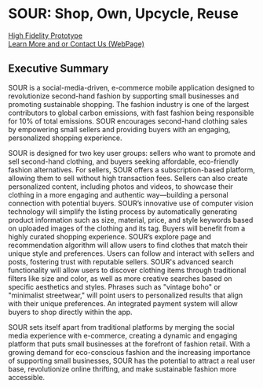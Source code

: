 # SOUR: Shop, Own, Upcycle, Reuse
[High Fidelity Prototype](https://www.figma.com/proto/g2zNAIX7VL5Y5x1WFeiQqM/SOUR-Prototype?page-id=0%3A1&node-id=0-2&node-type=frame&viewport=70%2C294%2C0.18&t=KqrqD8DWfHfmiwRZ-1&scaling=scale-down&content-scaling=fixed&starting-point-node-id=0%3A2)  
[Learn More and or Contact Us (WebPage)](https://www.sour.clothing/)
## Executive Summary
SOUR is a social-media-driven, e-commerce mobile application designed to revolutionize second-hand fashion by supporting small businesses and promoting sustainable shopping. The fashion industry is one of the largest contributors to global carbon emissions, with fast fashion being responsible for 10% of total emissions. SOUR encourages second-hand clothing sales by empowering small sellers and providing buyers with an engaging, personalized shopping experience.  

SOUR is designed for two key user groups: sellers who want to promote and sell second-hand clothing, and buyers seeking affordable, eco-friendly fashion alternatives. For sellers, SOUR offers a subscription-based platform, allowing them to sell without high transaction fees. Sellers can also create personalized content, including photos and videos, to showcase their clothing in a more engaging and authentic way—building a personal connection with potential buyers. SOUR’s innovative use of computer vision technology will simplify the listing process by automatically generating product information such as size, material, price, and style keywords based on uploaded images of the clothing and its tag. Buyers will benefit from a highly curated shopping experience. SOUR’s explore page and recommendation algorithm will allow users to find clothes that match their unique style and preferences. Users can follow and interact with sellers and posts, fostering trust with reputable sellers. SOUR's advanced search functionality will allow users to discover clothing items through traditional filters like size and color, as well as more creative searches based on specific aesthetics and styles. Phrases such as "vintage boho" or "minimalist streetwear," will point users to personalized results that align with their unique preferences. An integrated payment system will allow buyers to shop directly within the app.  

SOUR sets itself apart from traditional platforms by merging the social media experience with e-commerce, creating a dynamic and engaging platform that puts small businesses at the forefront of fashion retail. With a growing demand for eco-conscious fashion and the increasing importance of supporting small businesses, SOUR has the potential to attract a real user base, revolutionize online thrifting, and make sustainable fashion more accessible.  
